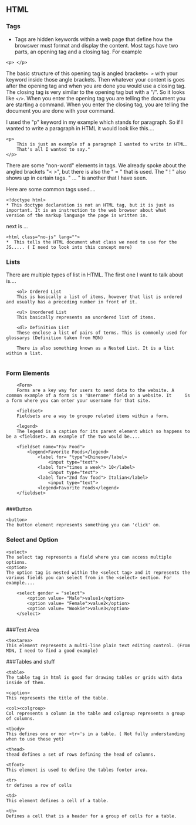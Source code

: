 ## HTML



### Tags

* Tags are hidden keywords within a web page that define how the browswer must format and display the content. Most tags have two
parts, an opening tag and a closing tag. For example

```
<p> </p>
```

The basic structure of this opening tag is angled brackets```< >``` with your keyword inside those angle brackets. Then whatever
your  content is goes after the opening tag and when you are done you would use a closing tag. The closing tag is very similar
to the opening tag but with a "/". So it looks like ```</>```.
When you enter the opening tag you are telling the document you are starting a command. When you enter the closing tag, you are telling
the document you are done with your command.

I used the "p" keyword in my example which stands for paragraph. So if I wanted to write a paragraph in 
HTML it would look like this....

```
<p>
    This is just an example of a paragraph I wanted to write in HTML. 
    That's all I wanted to say."
</p>
```

There are some "non-word" elements in tags. We already spoke about the angled brackets "< >", but there is also 
the " = " that is used. 
The " ! " also shows up in certain tags.
" ... " is another that I have seen.

Here are some common tags used....



```
<!doctype html>
* This doctype declaration is not an HTML tag, but it is just as important. It is an instruction to the web browser about what
version of the markup language the page is written in.
```
next is ...

```
<html class="no-js" lang="">
*  This tells the HTML document what class we need to use for the JS..... ( I need to look into this concept more)
```

### Lists

There are multiple types of list in HTML. The first one I want to talk about is....

``` 
    <ol> Ordered List
    This is basically a list of items, however that list is ordered and usually has a preceding number in front of it.
    
    <ul> Unordered List
    This basically represents an unordered list of items.
    
    <dl> Definition List
    These enclose a list of pairs of terms. This is commonly used for glossarys (Definition taken from MDN)
    
    There is also something known as a Nested List. It is a list within a list.
    
```


### Form Elements
```
    <Form>
    Forms are a key way for users to send data to the website. A common example of a form is a 'Username' field on a website. It     is a form where you can enter your username for that site.
    
    <fieldset> 
    Fieldsets are a way to groupo related items within a form.
    
    <legend> 
    The legend is a caption for its parent element which so happens to be a <fieldset>. An example of the two would be....
    
    <fieldset name="Fav Food">
        <legend>Favorite Foods</legend>
            <label for= "type">Chinese</label>
                <input type="text">
            <label for="times a week"> 10</label>
                <input type="text">
            <label for="2nd fav food"> Italian</label>
                <input type="text">
            <legend>Favorite Foods</legend>
    </fieldset>


```

###Button

```
<button>
The button element represents something you can 'click' on.
```

### Select and Option
```
<select>
The select tag represents a field where you can access multiple options.
<option>
The option tag is nested within the <select tag> and it represents the various fields you can select from in the <select> section. For example....

    <select gender = "select">
        <option value= "Male">value1</option>
        <option value= "Female">value2</option>
        <option value= "Wookie">value3</option>
    </select>
    
```

###Text Area

```
<textarea>
This element represents a multi-line plain text editing control. (From MDN, I need to find a good example)

```

###Tables and stuff
```
<table> 
The table tag in html is good for drawing tables or grids with data inside of them.

<caption>
This represents the title of the table.

<col><colgroup>
Col represents a column in the table and colgroup represents a group of columns.

<tbody>
This defines one or mor <tr>'s in a table. ( Not fully understanding when to use these yet)

<thead> 
thead defines a set of rows defining the head of columns.

<tfoot> 
This element is used to define the tables footer area.

<tr>
tr defines a row of cells

<td>
This element defines a cell of a table.

<th>
Defines a cell that is a header for a group of cells for a table.

```
